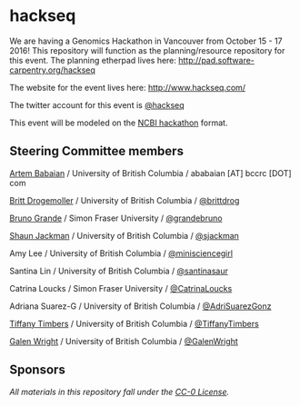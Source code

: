 # hackseq

We are having a Genomics Hackathon in Vancouver from October 15 - 17 2016! This repository 
will function as the planning/resource repository for this event. The planning etherpad lives here: http://pad.software-carpentry.org/hackseq

The website for the event lives here: http://www.hackseq.com/

The twitter account for this event is [@hackseq](https://twitter.com/search?f=tweets&q=hackseq)

This event will be modeled on the [NCBI hackathon](https://github.com/NCBI-Hackathons) format.


## Steering Committee members

[Artem Babaian](http://www.JobsInScience.ca) / University of British Columbia / ababaian [AT] bccrc [DOT] com

[Britt Drogemoller](http://t.co/f6qRW2ChTy) / University of British Columbia / [@brittdrog](https://twitter.com/brittdrog)

[Bruno Grande](https://t.co/B5pnNg2Pfw) / Simon Fraser University / [@grandebruno](https://twitter.com/grandebruno)

[Shaun Jackman](http://sjackman.ca/) / University of British Columbia / [@sjackman](https://twitter.com/sjackman)

Amy Lee / University of British Columbia / [@minisciencegirl](https://twitter.com/minisciencegirl)

Santina Lin / University of British Columbia / [@santinasaur](https://twitter.com/santinasaur)

Catrina Loucks / Simon Fraser University / [@CatrinaLoucks](https://twitter.com/CatrinaLoucks)

Adriana Suarez-G / University of British Columbia / [@AdriSuarezGonz](https://twitter.com/AdriSuarezGonz)

[Tiffany Timbers](http://tiffanytimbers.com) / University of British Columbia / [@TiffanyTimbers](https://twitter.com/TiffanyTimbers)

[Galen Wright](http://t.co/Fm8Hy3gTIR) / University of British Columbia / [@GalenWright](https://twitter.com/@GalenWright)


## Sponsors


*All materials in this repository fall under the [CC-0 License](LICENSE.md).*
